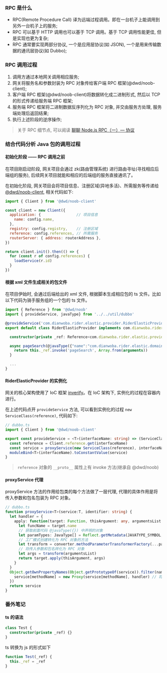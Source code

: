 ### RPC 是什么

* RPC(Remote Procedure Call) 译为远端过程调用。即在一台机子上能调用到另外一台机子上的服务;
* RPC 可以基于 HTTP 调用也可以基于 TCP 调用。基于 TCP 调用性能更佳, 但是实现也更为复杂;
* RPC 通常要实现两部分协议, 一个是应用层协议(如 JSON), 一个是用来传输数据的通讯层协议(如 Dubbo);

### RPC 调用过程

1. 调用方通过本地网关调用相应服务;
2. 网关将服务名和参数封装为 RPC 对象传给客户端 RPC 框架(@dwd/noob-client);
3. 客户端 RPC 框架(@dwd/noob-client)将数据转化成二进制形式, 然后以 TCP 的形式传递给服务端 RPC 框架;
4. 服务端 RPC 框架将二进制数据反序列化为 RPC 对象, 并交由服务方处理, 服务端处理后返回结果;
5. 执行上述阶段的逆序操作;

> 关于 RPC 细节点, 可以阅读 [聊聊 Node.js RPC（一）— 协议](https://www.yuque.com/egg/nodejs/dklip5)

### 结合代码分析 Java 包的调用过程

#### 初始化阶段 —— RPC 调用之前

在项目刚启动阶段, 网关项目会通过 zk(路由管理系统) 进行路由寻址(寻找相应后端组的服务), 后续网关项目就能和相应的后端组的服务直接通讯了。

在初始化阶段, 网关项目会将项目信息、注册区域(异地多活)、所需服务等传递给 [@dwd/noob-client](http://192.168.1.66:9090/FE/noob-client), 相关代码如下:

```js
import { Client } from '@dwd/noob-client'

const client = new Client({
  application: {                // 项目信息
    name: config.name,
  },
  registry: config.registry,    // 注册区域
  reference: config.references, // 所需服务
  routerServer: { address: routerAddress },
})

return client.init().then(() => {
  for (const r of config.references) {
    loadService(r.id)
  }
})
```

#### 根据 xml 文件生成相关的包文件

在项目伊始时, 会通过后端给出的 xml 文件, 根据脚本生成相应包的 ts 文件。比如以下代码为骑手服务组的一个包的 ts 文件。

```ts
import { Reference } from '@dwd/noob'
import { provideService, javaType} from '../../util/dubbo'

@provideService('com.dianwoba.rider.elastic.provider.RiderElasticProvider')
export default class RiderElasticProvider implements com.dianwoba.rider.elastic.provider.RiderElasticProvider {

  constructor(private _ref: Reference<com.dianwoba.rider.elastic.provider.RiderElasticProvider> ) {}

  async pageSearch(@javaType({"name":"com.dianwoba.rider.elastic.domain.dto.param.RiderEsParamDTO","isPrimitive":false,"isArray":false,"isGeneric":false}) paramDTO: com.dianwoba.rider.elastic.domain.dto.param.RiderEsParamDTO) : Promise<com.dianwoba.dubbo.base.result.Pagination<com.dianwoba.rider.elastic.domain.dto.result.RiderEsDTO>> {
    return this._ref.invoke('pageSearch', Array.from(arguments))
  }

  ...
}
```

#### RiderElasticProvider 的实例化

网关的核心架构使用了 IoC 框架 [inverify](https://github.com/inversify/InversifyJS)。在 IoC 架构下, 实例化的过程在容器内进行。

在上述代码点开 `provideService` 方法, 可以看到实例化的过程 `new ServiceClass(reference)`, 代码如下:

```ts
// dubbo.ts
import { Client } from '@dwd/noob-client'

export const provideService = <T>(interfaceName: string) => (ServiceClass: interfaces.Newable<T>) => {
  const reference = Client.reference.get(interfaceName)                    // 获取远程引用资源
  const service = proxyService(new ServiceClass(reference), interfaceName) // 代理实例对象, 下文解析
  moduleBind<T>(interfaceName).toConstantValue(service)                    // 依赖注入
}
```

> `reference` 对象的 `__proto__` 属性上有 invoke 方法(继承自 @dwd/noob)

#### proxyService 代理

proxyService 方法的作用给包类的每个方法做了一层代理, 代理的具体作用是将传入参数和包名包装为 RPC 对象。

```ts
// dubbo.ts
function proxyService<T>(service:T, identifier: string) {
  let handler = {
    apply: function(target: Function, thisArgument: any, argumentsList: any[]) {
      let funcName = target.name
      // 获取前面代码 @javaType({}) 中声明的对象
      let paramTypes: JavaType[] = Reflect.getMetadata(JAVATYPE_SYMBOL, service, funcName)
      // 工厂模式创建转化为 RPC 对象的方法
      let transform = converter.methodParameterTransformerFactory(...paramTypes)
      // 将传入参数和包名转化为 RPC 对象
      let args = transform(argumentsList)
      return target.apply(thisArgument, args)
    }
  }
  Object.getOwnPropertyNames(Object.getPrototypeOf(service)).filter(name => name !== 'constructor' && !name.startsWith('_')).forEach(methodName => {
    service[methodName] = new Proxy(service[methodName], handler) // 将原型链上 service[methodName] 赋值到 service[methodName] 上, 并用 handler 进行代理
  })
  return service
}
```

### 番外笔记

#### ts 的语法

```ts
class Test {
  constructor(private _ref) {}
}
```

ts 转换为 js 的形式如下

```js
function Test(_ref) {
  this._ref = _ref
}
```
